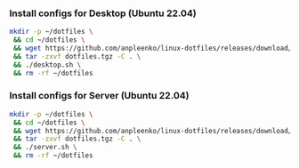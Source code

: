 ### Install configs for Desktop (Ubuntu 22.04)

```bash
mkdir -p ~/dotfiles \
 && cd ~/dotfiles \
 && wget https://github.com/anpleenko/linux-dotfiles/releases/download/v08-01-2024-13h-55m-15s/dotfiles.tgz \
 && tar -zxvf dotfiles.tgz -C . \
 && ./desktop.sh \
 && rm -rf ~/dotfiles
```

### Install configs for Server (Ubuntu 22.04)

```bash
mkdir -p ~/dotfiles \
 && cd ~/dotfiles \
 && wget https://github.com/anpleenko/linux-dotfiles/releases/download/v08-01-2024-13h-55m-15s/dotfiles.tgz \
 && tar -zxvf dotfiles.tgz -C . \
 && ./server.sh \
 && rm -rf ~/dotfiles
```
